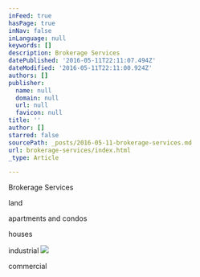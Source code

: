 ```yaml
---
inFeed: true
hasPage: true
inNav: false
inLanguage: null
keywords: []
description: Brokerage Services
datePublished: '2016-05-11T22:11:07.494Z'
dateModified: '2016-05-11T22:11:00.924Z'
authors: []
publisher:
  name: null
  domain: null
  url: null
  favicon: null
title: ''
author: []
starred: false
sourcePath: _posts/2016-05-11-brokerage-services.md
url: brokerage-services/index.html
_type: Article

---
```

Brokerage Services

land 

apartments and condos

houses

industrial ![](https://the-grid-user-content.s3-us-west-2.amazonaws.com/bf79f760-162f-4278-9311-bc5712341840.jpg)

commercial
